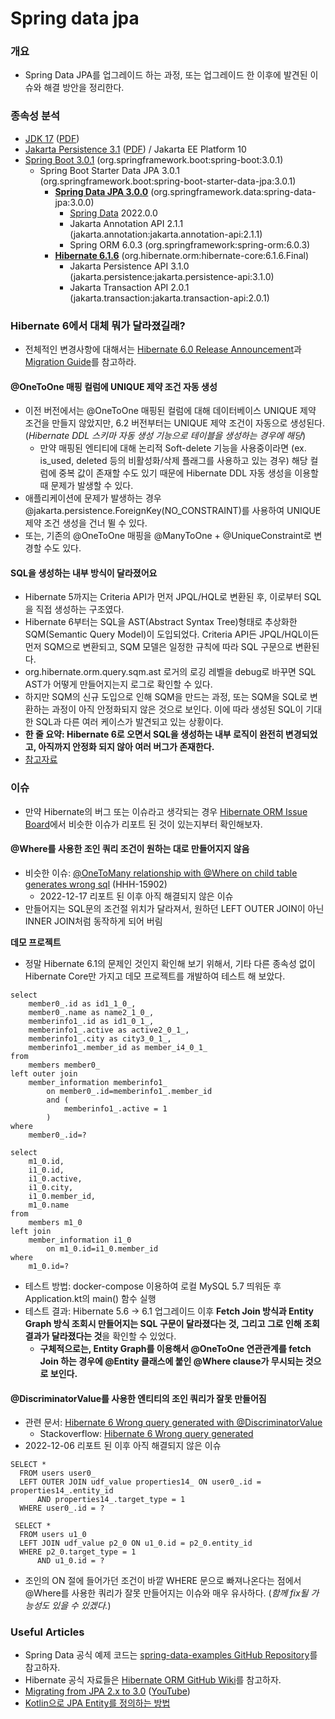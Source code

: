 # Spring data jpa

### **개요**

* Spring Data JPA를 업그레이드 하는 과정, 또는 업그레이드 한 이후에 발견된 이슈와 해결 방안을 정리한다.

### **종속성 분석**

* [JDK 17](https://docs.oracle.com/javase/specs/jls/se17/html/index.html) ([PDF](https://docs.oracle.com/javase/specs/jls/se17/jls17.pdf))
* [Jakarta Persistence 3.1](https://jakarta.ee/specifications/persistence/3.1/jakarta-persistence-spec-3.1.html) ([PDF](https://jakarta.ee/specifications/persistence/3.1/jakarta-persistence-spec-3.1.pdf)) / Jakarta EE Platform 10
* [Spring Boot 3.0.1](https://docs.spring.io/spring-boot/docs/3.0.1/reference/htmlsingle/) (org.springframework.boot:spring-boot:3.0.1)
  * Spring Boot Starter Data JPA 3.0.1 (org.springframework.boot:spring-boot-starter-data-jpa:3.0.1)
    * [**Spring Data JPA 3.0.0**](https://docs.spring.io/spring-data/jpa/docs/3.0.0/reference/html/) (org.springframework.data:spring-data-jpa:3.0.0)
      * [Spring Data](https://docs.spring.io/spring-data/commons/docs/current/reference/html/) 2022.0.0
      * Jakarta Annotation API 2.1.1 (jakarta.annotation:jakarta.annotation-api:2.1.1)
      * Spring ORM 6.0.3 (org.springframework:spring-orm:6.0.3)
    * [**Hibernate 6.1.6**](https://docs.jboss.org/hibernate/orm/6.1/userguide/html\_single/Hibernate\_User\_Guide.html) (org.hibernate.orm:hibernate-core:6.1.6.Final)
      * Jakarta Persistence API 3.1.0 (jakarta.persistence:jakarta.persistence-api:3.1.0)
      * Jakarta Transaction API 2.0.1 (jakarta.transaction:jakarta.transaction-api:2.0.1)

### **Hibernate 6에서 대체 뭐가 달라졌길래?**

* 전체적인 변경사항에 대해서는 [Hibernate 6.0 Release Announcement](https://in.relation.to/2022/03/31/orm-60-final/)과 [Migration Guide](https://docs.jboss.org/hibernate/orm/6.0/migration-guide/migration-guide.html#logical-1-1-unique)를 참고하라.

#### @OneToOne 매핑 컬럼에 UNIQUE 제약 조건 자동 생성

* 이전 버전에서는 @OneToOne 매핑된 컬럼에 대해 데이터베이스 UNIQUE 제약 조건을 만들지 않았지만, 6.2 버전부터는 UNIQUE 제약 조건이 자동으로 생성된다. (_Hibernate DDL 스키마 자동 생성 기능으로 테이블을 생성하는 경우에 해당_)
  * 만약 매핑된 엔티티에 대해 논리적 Soft-delete 기능을 사용중이라면 (ex. is\_used, deleted 등의 비활성화/삭제 플래그를 사용하고 있는 경우) 해당 컬럼에 중복 값이 존재할 수도 있기 때문에 Hibernate DDL 자동 생성을 이용할 때 문제가 발생할 수 있다.
* 애플리케이션에 문제가 발생하는 경우 @jakarta.persistence.ForeignKey(NO\_CONSTRAINT)를 사용하여 UNIQUE 제약 조건 생성을 건너 뛸 수 있다.
* 또는, 기존의 @OneToOne 매핑을 @ManyToOne + @UniqueConstraint로 변경할 수도 있다.

#### **SQL을 생성하는 내부 방식이 달라졌어요**

* Hibernate 5까지는 Criteria API가 먼저 JPQL/HQL로 변환된 후, 이로부터 SQL을 직접 생성하는 구조였다.
* Hibernate 6부터는 SQL을 AST(Abstract Syntax Tree)형태로 추상화한 SQM(Semantic Query Model)이 도입되었다. Criteria API든 JPQL/HQL이든 먼저 SQM으로 변환되고, SQM 모델은 일정한 규칙에 따라 SQL 구문으로 변환된다.
* org.hibernate.orm.query.sqm.ast 로거의 로깅 레벨을 debug로 바꾸면 SQL AST가 어떻게 만들어지는지 로그로 확인할 수 있다.
* 하지만 SQM의 신규 도입으로 인해 SQM을 만드는 과정, 또는 SQM을 SQL로 변환하는 과정이 아직 안정화되지 않은 것으로 보인다. 이에 따라 생성된 SQL이 기대한 SQL과 다른 여러 케이스가 발견되고 있는 상황이다.
* **한 줄 요약: Hibernate 6로 오면서 SQL을 생성하는 내부 로직이 완전히 변경되었고, 아직까지 안정화 되지 않아 여러 버그가 존재한다.**
* [참고자료](https://vladmihalcea.com/hibernate-sqm-semantic-query-model/)

### **이슈**

* 만약 Hibernate의 버그 또는 이슈라고 생각되는 경우 [Hibernate ORM Issue Board](https://hibernate.atlassian.net/jira/software/c/projects/HHH/issues/?filter=allissues)에서 비슷한 이슈가 리포트 된 것이 있는지부터 확인해보자.

#### @Where를 사용한 조인 쿼리 조건이 원하는 대로 만들어지지 않음

* 비슷한 이슈: [@OneToMany relationship with @Where on child table generates wrong sql](https://hibernate.atlassian.net/browse/HHH-15902) (HHH-15902)
  * 2022-12-17 리포트 된 이후 아직 해결되지 않은 이슈
* 만들어지는 SQL문의 조건절 위치가 달라져서, 원하던 LEFT OUTER JOIN이 아닌 INNER JOIN처럼 동작하게 되어 버림





**데모 프로젝트**

* 정말 Hibernate 6.1의 문제인 것인지 확인해 보기 위해서, 기타 다른 종속성 없이 Hibernate Core만 가지고 데모 프로젝트를 개발하여 테스트 해 보았다.



```
select
    member0_.id as id1_1_0_,
    member0_.name as name2_1_0_,
    memberinfo1_.id as id1_0_1_,
    memberinfo1_.active as active2_0_1_,
    memberinfo1_.city as city3_0_1_,
    memberinfo1_.member_id as member_i4_0_1_ 
from
    members member0_ 
left outer join
    member_information memberinfo1_ 
        on member0_.id=memberinfo1_.member_id 
        and (
            memberinfo1_.active = 1
        )  
where
    member0_.id=?
```

```
select
    m1_0.id,
    i1_0.id,
    i1_0.active,
    i1_0.city,
    i1_0.member_id,
    m1_0.name 
from
    members m1_0 
left join
    member_information i1_0 
        on m1_0.id=i1_0.member_id 
where
    m1_0.id=?
```

* 테스트 방법: docker-compose 이용하여 로컬 MySQL 5.7 띄워둔 후 Application.kt의 main() 함수 실행
* 테스트 결과: Hibernate 5.6 → 6.1 업그레이드 이후 **Fetch Join 방식과 Entity Graph 방식 조회시 만들어지는 SQL 구문이 달라졌다는 것, 그리고 그로 인해 조회 결과가 달라졌다는 것**을 확인할 수 있었다.
  * **구체적으로는, Entity Graph를 이용해서 @OneToOne 연관관계를 fetch Join 하는 경우에 @Entity 클래스에 붙인 @Where clause가 무시되는 것으로 보인다.**

#### **@DiscriminatorValue를 사용한 엔티티의 조인 쿼리가 잘못 만들어짐**

* 관련 문서: [Hibernate 6 Wrong query generated with @DiscriminatorValue](https://discourse.hibernate.org/t/hibernate-6-wrong-query-generated-with-discriminatorvalue/6984)
  * Stackoverflow: [Hibernate 6 Wrong query generated](https://stackoverflow.com/questions/74695210/hibernate-6-wrong-query-generated)
* 2022-12-06 리포트 된 이후 아직 해결되지 않은 이슈

```
SELECT *
  FROM users user0_
  LEFT OUTER JOIN udf_value properties14_ ON user0_.id = properties14_.entity_id
      AND properties14_.target_type = 1
  WHERE user0_.id = ?
```

```
 SELECT *
  FROM users u1_0
  LEFT JOIN udf_value p2_0 ON u1_0.id = p2_0.entity_id
  WHERE p2_0.target_type = 1
      AND u1_0.id = ?
```

* 조인의 ON 절에 들어가던 조건이 바깥 WHERE 문으로 빠져나온다는 점에서 @Where를 사용한 쿼리가 잘못 만들어지는 이슈와 매우 유사하다. (_함께 fix될 가능성도 있을 수 있겠다._)



### Useful Articles

* Spring Data 공식 예제 코드는 [spring-data-examples GitHub Repository](https://github.com/spring-projects/spring-data-examples)를 참고하자.
* Hibernate 공식 자료들은 [Hibernate ORM GitHub Wiki](https://github.com/hibernate/hibernate-orm/wiki)를 참고하자.
* [Migrating from JPA 2.x to 3.0](https://thorben-janssen.com/migrating-jpa-2-x-to-3-0/) ([YouTube](https://www.youtube.com/watch?v=11mB8NM8g8c))
* [Kotlin으로 JPA Entity를 정의하는 방법](https://spoqa.github.io/2022/08/16/kotlin-jpa-entity.html)
